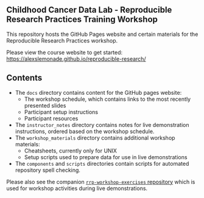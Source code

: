 ## Childhood Cancer Data Lab - Reproducible Research Practices Training Workshop

This repository hosts the GitHub Pages website and certain materials for the Reproducible Research Practices workshop.

Please view the course website to get started: https://alexslemonade.github.io/reproducible-research/


## Contents

* The `docs` directory contains content for the GitHub pages website:
  * The workshop schedule, which contains links to the most recently presented slides
  * Participant setup instructions
  * Participant resources
* The `instructor_notes` directory contains notes for live demonstration instructions, ordered based on the workshop schedule.
* The `workshop_materials` directory contains additional workshop materials:
  * Cheatsheets, currently only for UNIX
  * Setup scripts used to prepare data for use in live demonstrations
* The `components` and `scripts` directories contain scripts for automated repository spell checking.


Please also see the companion [`rrp-workshop-exercises` repository](https://github.com/AlexsLemonade/rrp-workshop-exercises/) which is used for workshop activities during live demonstrations.

